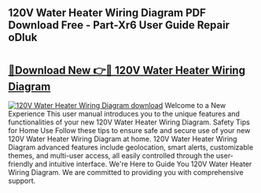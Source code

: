 ## 120V Water Heater Wiring Diagram PDF Download Free - Part-Xr6 User Guide Repair oDluk

# <h2><a href="http://dfnb6b.blite.top/?on=120V+Water+Heater+Wiring+Diagram">🔗Download New 👉🔴 120V Water Heater Wiring Diagram</a></h2>

[![120V Water Heater Wiring Diagram download](https://i.imgur.com/lujVjoI.png)](http://dfnb6b.blite.top/?on=120V+Water+Heater+Wiring+Diagram)
Welcome to a New Experience This user manual introduces you to the unique features and functionalities of your new 120V Water Heater Wiring Diagram. Safety Tips for Home Use Follow these tips to ensure safe and secure use of your new 120V Water Heater Wiring Diagram at home. 120V Water Heater Wiring Diagram advanced features include geolocation, smart alerts, customizable themes, and multi-user access, all easily controlled through the user-friendly and intuitive interface. We're Here to Guide You 120V Water Heater Wiring Diagram. We are committed to providing you with comprehensive support.
